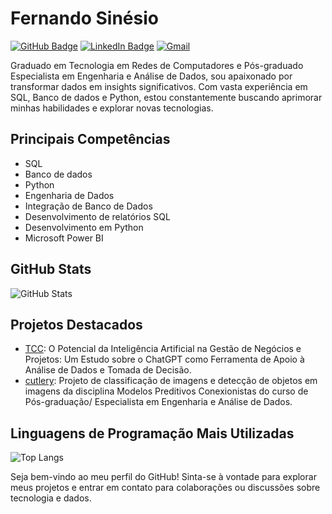 # Fernando Sinésio

[![GitHub Badge](https://img.shields.io/badge/-GitHub-181717?style=flat&logo=GitHub&logoColor=white&link=https://github.com/Fernandosinesio)](https://github.com/Fernandosinesio)
[![LinkedIn Badge](https://img.shields.io/badge/-LinkedIn-0077B5?style=flat&logo=LinkedIn&logoColor=white&link=https://www.linkedin.com/in/fernandosinesio/)](https://www.linkedin.com/in/fernandosinesio/)
[![Gmail](https://img.shields.io/badge/Gmail-333333?style=for-the-badge&logo=gmail&logoColor=red)](mailto:fernandosinesio@gmail.com)

Graduado em Tecnologia em Redes de Computadores e Pós-graduado Especialista em Engenharia e Análise de Dados, sou apaixonado por transformar dados em insights significativos. Com vasta experiência em SQL, Banco de dados e Python, estou constantemente buscando aprimorar minhas habilidades e explorar novas tecnologias.

## Principais Competências

- SQL
- Banco de dados
- Python
- Engenharia de Dados
- Integração de Banco de Dados
- Desenvolvimento de relatórios SQL
- Desenvolvimento em Python
- Microsoft Power BI

## GitHub Stats

![GitHub Stats](https://github-readme-stats.vercel.app/api?username=Fernandosinesio&show_icons=true&theme=radical)

## Projetos Destacados

- [TCC](https://github.com/Fernandosinesio/TCC-Fernando_Sinesio):  O Potencial da Inteligência Artificial na Gestão de Negócios e Projetos: Um Estudo sobre o ChatGPT como Ferramenta de Apoio à Análise de Dados e Tomada de Decisão.
- [cutlery](https://github.com/Fernandosinesio/cutlery): Projeto de classificação de imagens e detecção de objetos em imagens da disciplina Modelos Preditivos Conexionistas do curso de Pós-graduação/ Especialista em Engenharia e Análise de Dados.

## Linguagens de Programação Mais Utilizadas

![Top Langs](https://github-readme-stats.vercel.app/api/top-langs/?username=Fernandosinesio&layout=compact)

Seja bem-vindo ao meu perfil do GitHub! Sinta-se à vontade para explorar meus projetos e entrar em contato para colaborações ou discussões sobre tecnologia e dados.
